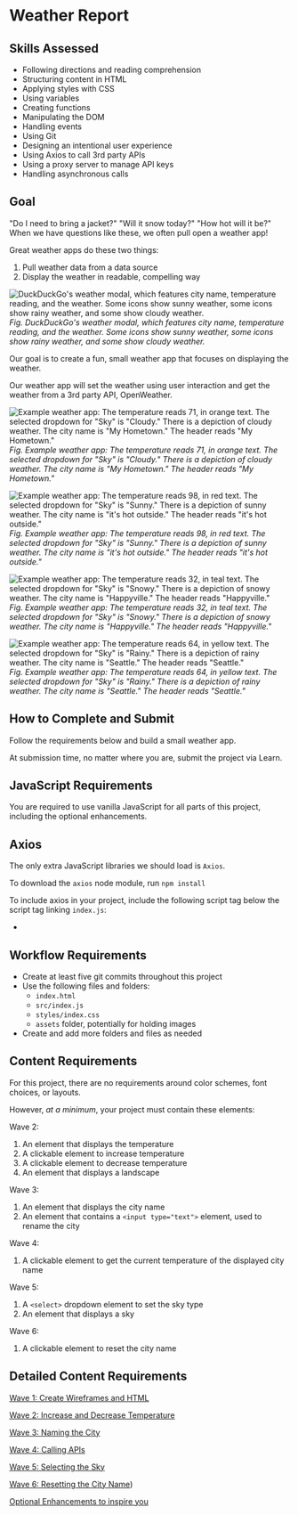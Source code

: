# Weather Report

## Skills Assessed

- Following directions and reading comprehension
- Structuring content in HTML
- Applying styles with CSS
- Using variables
- Creating functions
- Manipulating the DOM
- Handling events
- Using Git
- Designing an intentional user experience
- Using Axios to call 3rd party APIs
- Using a proxy server to manage API keys
- Handling asynchronous calls

## Goal

"Do I need to bring a jacket?" "Will it snow today?" "How hot will it be?" When we have questions like these, we often pull open a weather app!

Great weather apps do these two things:

1. Pull weather data from a data source
1. Display the weather in readable, compelling way

![DuckDuckGo's weather modal, which features city name, temperature reading, and the weather. Some icons show sunny weather, some icons show rainy weather, and some show cloudy weather.](ada-project-docs/assets/example-duckduckgo.png)  
_Fig. DuckDuckGo's weather modal, which features city name, temperature reading, and the weather. Some icons show sunny weather, some icons show rainy weather, and some show cloudy weather._

Our goal is to create a fun, small weather app that focuses on displaying the weather.

Our weather app will set the weather using user interaction and get the weather from a 3rd party API, OpenWeather.

![Example weather app: The temperature reads 71, in orange text. The selected dropdown for "Sky" is "Cloudy." There is a depiction of cloudy weather. The city name is "My Hometown." The header reads "My Hometown."](ada-project-docs/assets/example-71.png)  
_Fig. Example weather app: The temperature reads 71, in orange text. The selected dropdown for "Sky" is "Cloudy." There is a depiction of cloudy weather. The city name is "My Hometown." The header reads "My Hometown."_

![Example weather app: The temperature reads 98, in red text. The selected dropdown for "Sky" is "Sunny." There is a depiction of sunny weather. The city name is "it's hot outside." The header reads "it's hot outside."](ada-project-docs/assets/example-98.png)  
_Fig. Example weather app: The temperature reads 98, in red text. The selected dropdown for "Sky" is "Sunny." There is a depiction of sunny weather. The city name is "it's hot outside." The header reads "it's hot outside."_

![Example weather app: The temperature reads 32, in teal text. The selected dropdown for "Sky" is "Snowy." There is a depiction of snowy weather. The city name is "Happyville." The header reads "Happyville."](ada-project-docs/assets/example-32.png)  
_Fig. Example weather app: The temperature reads 32, in teal text. The selected dropdown for "Sky" is "Snowy." There is a depiction of snowy weather. The city name is "Happyville." The header reads "Happyville."_

![Example weather app: The temperature reads 64, in yellow text. The selected dropdown for "Sky" is "Rainy." There is a depiction of rainy weather. The city name is "Seattle." The header reads "Seattle."](ada-project-docs/assets/example-64.png)  
_Fig. Example weather app: The temperature reads 64, in yellow text. The selected dropdown for "Sky" is "Rainy." There is a depiction of rainy weather. The city name is "Seattle." The header reads "Seattle."_

## How to Complete and Submit

Follow the requirements below and build a small weather app.

At submission time, no matter where you are, submit the project via Learn.

## JavaScript Requirements

You are required to use vanilla JavaScript for all parts of this project, including the optional enhancements.

## Axios
The only extra JavaScript libraries we should load is `Axios`.

To download the `axios` node module, run `npm install`

To include axios in your project, include the following script tag below the script tag linking `index.js`:
- <script src="./node_modules/axios/dist/axios.min.js"></script>

## Workflow Requirements

- Create at least five git commits throughout this project
- Use the following files and folders:
  - `index.html`
  - `src/index.js`
  - `styles/index.css`
  - `assets` folder, potentially for holding images
- Create and add more folders and files as needed

## Content Requirements

For this project, there are no requirements around color schemes, font choices, or layouts.

However, _at a minimum_, your project must contain these elements:

Wave 2:

1. An element that displays the temperature
1. A clickable element to increase temperature
1. A clickable element to decrease temperature
1. An element that displays a landscape

Wave 3:

1. An element that displays the city name
1. An element that contains a `<input type="text">` element, used to rename the city

Wave 4:

1. A clickable element to get the current temperature of the displayed city name

Wave 5:

1. A `<select>` dropdown element to set the sky type
1. An element that displays a sky

Wave 6:

1. A clickable element to reset the city name

## Detailed Content Requirements

[Wave 1: Create Wireframes and HTML](./ada-project-docs/wave-01.md)

[Wave 2: Increase and Decrease Temperature](./ada-project-docs/wave-02.md)

[Wave 3: Naming the City](./ada-project-docs/wave-03.md)

[Wave 4: Calling APIs]((./ada-project-docs/wave-04.md))

[Wave 5: Selecting the Sky](./ada-project-docs/wave-05.md)

[Wave 6: Resetting the City Name](./ada-project-docs/wave-06.md))

[Optional Enhancements to inspire you](./ada-project-docs/optional-enhancements.md)
